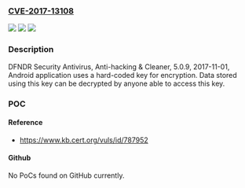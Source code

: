 ### [CVE-2017-13108](https://cve.mitre.org/cgi-bin/cvename.cgi?name=CVE-2017-13108)
![](https://img.shields.io/static/v1?label=Product&message=Security%20Antivirus%2C%20Anti-hacking%20%26%20Cleaner&color=blue)
![](https://img.shields.io/static/v1?label=Version&message=5.0.95.0.9%20&color=brighgreen)
![](https://img.shields.io/static/v1?label=Vulnerability&message=CWE-798&color=brighgreen)

### Description

DFNDR Security Antivirus, Anti-hacking & Cleaner, 5.0.9, 2017-11-01, Android application uses a hard-coded key for encryption. Data stored using this key can be decrypted by anyone able to access this key.

### POC

#### Reference
- https://www.kb.cert.org/vuls/id/787952

#### Github
No PoCs found on GitHub currently.

